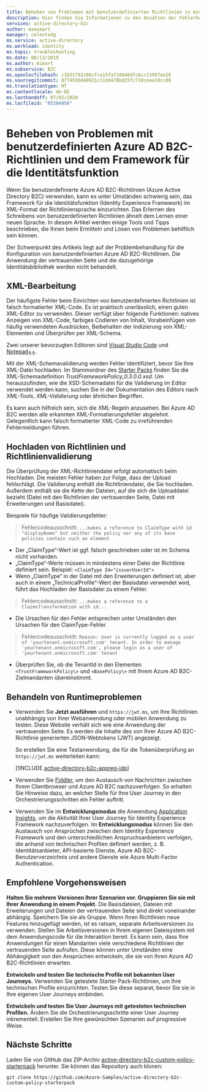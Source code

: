 ```yaml
---
title: Beheben von Problemen mit benutzerdefinierten Richtlinien in Azure Active Directory B2C
description: Hier finden Sie Informationen zu den Ansätzen der Fehlerbehebung bei Verwendung von benutzerdefinierten Richtlinien in Azure Active Directory B2C.
services: active-directory-b2c
author: msmimart
manager: celestedg
ms.service: active-directory
ms.workload: identity
ms.topic: troubleshooting
ms.date: 08/13/2019
ms.author: mimart
ms.subservice: B2C
ms.openlocfilehash: c1b51792c86cfce15fa718040dfcbcc13997ee26
ms.sourcegitcommit: 877491bd46921c11dd478bd25fc718ceee2dcc08
ms.translationtype: HT
ms.contentlocale: de-DE
ms.lasthandoff: 07/02/2020
ms.locfileid: "85384956"
---
```

# <a name="troubleshoot-azure-ad-b2c-custom-policies-and-identity-experience-framework"></a>Beheben von Problemen mit benutzerdefinierten Azure AD B2C-Richtlinien und dem Framework für die Identitätsfunktion

Wenn Sie benutzerdefinierte Azure AD B2C-Richtlinien (Azure Active Directory B2C) verwenden, kann es unter Umständen schwierig sein, das Framework für die Identitätsfunktion (Identity Experience Framework) im XML-Format der Richtliniensprache einzurichten. Das Erlernen des Schreibens von benutzerdefinierten Richtlinien ähnelt dem Lernen einer neuen Sprache. In diesem Artikel werden einige Tools und Tipps beschrieben, die Ihnen beim Ermitteln und Lösen von Problemen behilflich sein können.

Der Schwerpunkt des Artikels liegt auf der Problembehandlung für die Konfiguration von benutzerdefinierten Azure AD B2C-Richtlinien. Die Anwendung der vertrauenden Seite und die dazugehörige Identitätsbibliothek werden nicht behandelt.

## <a name="xml-editing"></a>XML-Bearbeitung

Der häufigste Fehler beim Einrichten von benutzerdefinierten Richtlinien ist falsch formatierter XML-Code. Es ist praktisch unerlässlich, einen guten XML-Editor zu verwenden. Dieser verfügt über folgende Funktionen: natives Anzeigen von XML-Code, farbiges Codieren von Inhalt, Vorabeinfügen von häufig verwendeten Ausdrücken, Beibehalten der Indizierung von XML-Elementen und Überprüfen per XML-Schema.

Zwei unserer bevorzugten Editoren sind [Visual Studio Code](https://code.visualstudio.com/) und [Notepad++](https://notepad-plus-plus.org/).

Mit der XML-Schemavalidierung werden Fehler identifiziert, bevor Sie Ihre XML-Datei hochladen. Im Stammordner des [Starter Packs](https://github.com/Azure-Samples/active-directory-b2c-custom-policy-starterpack) finden Sie die XML-Schemadefinition *TrustFrameworkPolicy_0.3.0.0.xsd*. Um herauszufinden, wie die XSD-Schemadatei für die Validierung im Editor verwendet werden kann, suchen Sie in der Dokumentation des Editors nach *XML-Tools*, *XML-Validierung* oder ähnlichen Begriffen.

Es kann auch hilfreich sein, sich die XML-Regeln anzusehen. Bei Azure AD B2C werden alle erkannten XML-Formatierungsfehler abgelehnt. Gelegentlich kann falsch formatierter XML-Code zu irreführenden Fehlermeldungen führen.

## <a name="upload-policies-and-policy-validation"></a>Hochladen von Richtlinien und Richtlinienvalidierung

Die Überprüfung der XML-Richtliniendatei erfolgt automatisch beim Hochladen. Die meisten Fehler haben zur Folge, dass der Upload fehlschlägt. Die Validierung enthält die Richtliniendatei, die Sie hochladen. Außerdem enthält sie die Kette der Dateien, auf die sich die Uploaddatei bezieht (Datei mit den Richtlinien der vertrauenden Seite, Datei mit Erweiterungen und Basisdatei).

Beispiele für häufige Validierungsfehler:

> Fehlercodeausschnitt: `...makes a reference to ClaimType with id "displayName" but neither the policy nor any of its base policies contain such an element`

* Der „ClaimType“-Wert ist ggf. falsch geschrieben oder ist im Schema nicht vorhanden.
* „ClaimType“-Werte müssen in mindestens einer Datei der Richtlinie definiert sein.
    Beispiel: `<ClaimType Id="issuerUserId">`
* Wenn „ClaimType“ in der Datei mit den Erweiterungen definiert ist, aber auch in einem „TechnicalProfile“-Wert der Basisdatei verwendet wird, führt das Hochladen der Basisdatei zu einem Fehler.

> Fehlercodeausschnitt: `...makes a reference to a ClaimsTransformation with id...`

* Die Ursachen für den Fehler entsprechen unter Umständen den Ursachen für den ClaimType-Fehler.

> Fehlercodeausschnitt: `Reason: User is currently logged as a user of 'yourtenant.onmicrosoft.com' tenant. In order to manage 'yourtenant.onmicrosoft.com', please login as a user of 'yourtenant.onmicrosoft.com' tenant`

* Überprüfen Sie, ob die TenantId in den Elementen `<TrustFrameworkPolicy\>` und `<BasePolicy\>` mit Ihrem Azure AD B2C-Zielmandanten übereinstimmt.

## <a name="troubleshoot-the-runtime"></a>Behandeln von Runtimeproblemen

* Verwenden Sie **Jetzt ausführen** und `https://jwt.ms`, um Ihre Richtlinien unabhängig von Ihrer Webanwendung oder mobilen Anwendung zu testen. Diese Website verhält sich wie eine Anwendung der vertrauenden Seite. Es werden die Inhalte des von Ihrer Azure AD B2C-Richtlinie generierten JSON-Webtokens (JWT) angezeigt.

    So erstellen Sie eine Testanwendung, die für die Tokenüberprüfung an `https://jwt.ms` weiterleiten kann:

    [!INCLUDE [active-directory-b2c-appreg-idp](../../includes/active-directory-b2c-appreg-idp.md)]

* Verwenden Sie [Fiddler](https://www.telerik.com/fiddler), um den Austausch von Nachrichten zwischen Ihrem Clientbrowser und Azure AD B2C nachzuverfolgen. So erhalten Sie Hinweise dazu, an welcher Stelle für Ihre User Journey in den Orchestrierungsschritten ein Fehler auftritt.

* Verwenden Sie im **Entwicklungsmodus** die Anwendung [Application Insights](troubleshoot-with-application-insights.md), um die Aktivität Ihrer User Journey für Identity Experience Framework nachzuverfolgen. Im **Entwicklungsmodus** können Sie den Austausch von Ansprüchen zwischen dem Identity Experience Framework und den unterschiedlichen Anspruchsanbietern verfolgen, die anhand von technischen Profilen definiert werden, z. B. Identitätsanbieter, API-basierte Dienste, Azure AD B2C-Benutzerverzeichnis und andere Dienste wie Azure Multi-Factor Authentication.

## <a name="recommended-practices"></a>Empfohlene Vorgehensweisen

**Halten Sie mehrere Versionen Ihrer Szenarien vor. Gruppieren Sie sie mit Ihrer Anwendung in einem Projekt.** Die Basisdateien, Dateien mit Erweiterungen und Dateien der vertrauenden Seite sind direkt voneinander abhängig. Speichern Sie sie als Gruppe. Wenn Ihren Richtlinien neue Features hinzugefügt werden, ist es ratsam, separate Arbeitsversionen zu verwenden. Stellen Sie Arbeitsversionen in Ihrem eigenen Dateisystem mit dem Anwendungscode für die Interaktion bereit. Es kann sein, dass Ihre Anwendungen für einen Mandanten viele verschiedene Richtlinien der vertrauenden Seite aufrufen. Diese können unter Umständen eine Abhängigkeit von den Ansprüchen entwickeln, die sie von Ihren Azure AD B2C-Richtlinien erwarten.

**Entwickeln und testen Sie technische Profile mit bekannten User Journeys.** Verwenden Sie getestete Starter Pack-Richtlinien, um Ihre technischen Profile einzurichten. Testen Sie diese separat, bevor Sie sie in Ihre eigenen User Journeys einbinden.

**Entwickeln und testen Sie User Journeys mit getesteten technischen Profilen.** Ändern Sie die Orchestrierungsschritte einer User Journey inkrementell. Erstellen Sie Ihre gewünschten Szenarien auf progressive Weise.

## <a name="next-steps"></a>Nächste Schritte

Laden Sie von GitHub das ZIP-Archiv [active-directory-b2c-custom-policy-starterpack](https://github.com/Azure-Samples/active-directory-b2c-custom-policy-starterpack/archive/master.zip) herunter. Sie können das Repository auch klonen:

```
git clone https://github.com/Azure-Samples/active-directory-b2c-custom-policy-starterpack
```
